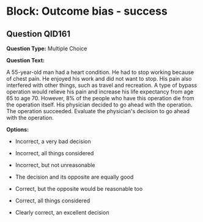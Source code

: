 # Block: Outcome bias - success

## Question QID161
**Question Type:** Multiple Choice

**Question Text:**

A 55-year-old man had a heart condition. He had to stop working because of chest pain. He enjoyed his work and did not want to stop. His pain also interfered with other things, such as travel and recreation. A type of bypass operation would relieve his pain and increase his life expectancy from age 65 to age 70. However, 8% of the people who have this operation die from the operation itself. His physician decided to go ahead with the operation. The operation succeeded. Evaluate the physician's decision to go ahead with the operation.

**Options:**

* Incorrect, a very bad decision

* Incorrect, all things considered

* Incorrect, but not unreasonable

* The decision and its opposite are equally good

* Correct, but the opposite would be reasonable too

* Correct, all things considered

* Clearly correct, an excellent decision

